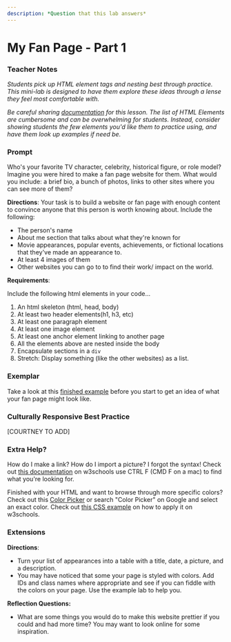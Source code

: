 ```yaml
---
description: *Question that this lab answers*
---
```


# My Fan Page - Part 1

### Teacher Notes

_Students pick up HTML element tags and nesting best through practice. This mini-lab is designed to have them explore these ideas through a lense they feel most comfortable with._

_Be careful sharing [documentation](https://www.w3schools.com/tags/) for this lesson. The list of HTML Elements are cumbersome and can be overwhelming for students. Instead, consider showing students the few elements you'd like them to practice using, and have them look up examples if need be._

### Prompt

Who's your favorite TV character, celebrity, historical figure, or role model? Imagine you were hired to make a fan page website for them. What would you include: a brief bio, a bunch of photos, links to other sites where you can see more of them?

**Directions**: Your task is to build a website or fan page with enough content to convince anyone that this person is worth knowing about. Include the following:

- The person's name
- About me section that talks about what they're known for
- Movie appearances, popular events, achievements, or fictional locations that they've made an appearance to.
- At least 4 images of them
- Other websites you can go to to find their work/ impact on the world.

**Requirements**:

Include the following html elements in your code...

1. An html skeleton (html, head, body)
2. At least two header elements(h1, h3, etc)
3. At least one paragraph element
4. At least one image element
5. At least one anchor element linking to another page
6. All the elements above are nested inside the body
7. Encapsulate sections in a `div`
8. Stretch: Display something (like the other websites) as a list.

### Exemplar

Take a look at this [finished example](./U1LAB1-Exemplar/index.html) before you start to get an idea of what your fan page might look like. 

### Culturally Responsive Best Practice

[COURTNEY TO ADD]

### Extra Help?

How do I make a link? How do I import a picture? I forgot the syntax! Check out [this documentation](https://www.w3schools.com/tags/ref_byfunc.asp) on w3schools use CTRL F (CMD F on a mac) to find what you're looking for.

Finished with your HTML and want to browse through more specific colors? Check out this [Color Picker](https://www.google.com/search?q=color+picker&rlz=1C5CHFA_enUS1002US1002&oq=color+picker&aqs=chrome.0.69i59j0i131i433i512l2j0i433i512j0i131i433i512j69i60j69i61j69i60.1520j0j7&sourceid=chrome&ie=UTF-8) or search "Color Picker" on Google and select an exact color. Check out [this CSS example](https://www.w3schools.com/cssref/tryit.asp?filename=trycss_text_background) on how to apply it on w3schools.

### Extensions

**Directions**:

- Turn your list of appearances into a table with a title, date, a picture, and a description.
- You may have noticed that some your page is styled with colors. Add IDs and class names where appropriate and see if you can fiddle with the colors on your page. Use the example lab to help you.

**Reflection Questions:**

- What are some things you would do to make this website prettier if you could and had more time? You may want to look online for some inspiration.
